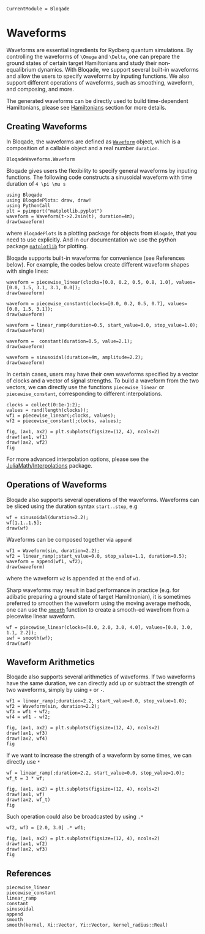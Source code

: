 ```@meta
CurrentModule = Bloqade
```

# Waveforms

Waveforms are essential ingredients for Rydberg quantum simulations. By controlling the waveforms of ``\Omega`` and ``\Delta``, one can prepare the ground states of certain target Hamiltonians and study their non-equalibrium dynamics. With Bloqade, we support several built-in waveforms and allow the users to specify waveforms by inputing functions. We also support different operations of waveforms, such as smoothing, waveform, and composing, and more. 

The generated waveforms can be directly used to build time-dependent Hamiltonians, please see [Hamiltonians](@ref) section for more details. 

## Creating Waveforms

In Bloqade, the waveforms are defined as [`Waveform`](@ref) object,
which is a composition of a callable object and a real number `duration`.

```@docs
BloqadeWaveforms.Waveform
```

Bloqade gives users the flexibility to specify general waveforms by inputing functions. The following code constructs a sinusoidal waveform with time duration of ``4 \pi \mu s``

```@example waveform
using Bloqade
using BloqadePlots: draw, draw!
using PythonCall
plt = pyimport("matplotlib.pyplot")
waveform = Waveform(t->2.2sin(t), duration=4π);
draw(waveform)
```
where `BloqadePlots` is a plotting package for objects from `Bloqade`,
that you need to use explicitly. And in our documentation we use the
python package [`matplotlib`](https://matplotlib.org) for plotting.

Bloqade supports built-in waveforms for convenience (see References below). 
For example, the codes below create different waveform shapes with single lines:

```@example waveform
waveform = piecewise_linear(clocks=[0.0, 0.2, 0.5, 0.8, 1.0], values=[0.0, 1.5, 3.1, 3.1, 0.0]); 
draw(waveform)
```

```@example waveform
waveform = piecewise_constant(clocks=[0.0, 0.2, 0.5, 0.7], values=[0.0, 1.5, 3.1]);
draw(waveform)
```

```@example waveform
waveform = linear_ramp(duration=0.5, start_value=0.0, stop_value=1.0);
draw(waveform)
```

```@example waveform
waveform =  constant(duration=0.5, value=2.1);
draw(waveform)
```

```@example waveform
waveform = sinusoidal(duration=4π, amplitude=2.2); 
draw(waveform)
```

In certain cases, users may have their own waveforms specified by a vector of clocks and a vector of signal strengths. To build a waveform from the two vectors, we can directly use the functions `piecewise_linear` or `piecewise_constant`, corresponding to different interpolations. 

```@example waveform
clocks = collect(0:1e-1:2);
values = rand(length(clocks));
wf1 = piecewise_linear(;clocks, values); 
wf2 = piecewise_constant(;clocks, values); 

fig, (ax1, ax2) = plt.subplots(figsize=(12, 4), ncols=2)
draw!(ax1, wf1)
draw!(ax2, wf2)
fig
```

For more advanced interpolation options, please see the [JuliaMath/Interpolations](http://juliamath.github.io/Interpolations.jl/latest/) package.

## Operations of Waveforms

Bloqade also supports several operations of the waveforms. 
Waveforms can be sliced using the duration syntax `start..stop`, e.g

```@example waveform
wf = sinusoidal(duration=2.2);
wf[1.1..1.5];
draw(wf)
```

Waveforms can be composed together via `append`

```@example waveform
wf1 = Waveform(sin, duration=2.2);
wf2 = linear_ramp(;start_value=0.0, stop_value=1.1, duration=0.5);
waveform = append(wf1, wf2); 
draw(waveform)
```

where the waveform `w2` is appended at the end of `w1`. 

Sharp waveforms may result in bad performance in practice (e.g. for adibatic preparing a ground state of target Hamiltnonian),
it is sometimes preferred to smoothen the waveform using
the moving average methods, one can use the [`smooth`](@ref)
function to create a smooth-ed wavefrom from a piecewise linear
waveform.

```@example waveform
wf = piecewise_linear(clocks=[0.0, 2.0, 3.0, 4.0], values=[0.0, 3.0, 1.1, 2.2]);
swf = smooth(wf);
draw(swf)
```

## Waveform Arithmetics

Bloqade also supports several arithmetics of waveforms. If two waveforms have the same duration, we can directly add up or subtract the strength of two waveforms, simply by using `+` or `-`. 

```@example waveform
wf1 = linear_ramp(;duration=2.2, start_value=0.0, stop_value=1.0);
wf2 = Waveform(sin, duration=2.2);
wf3 = wf1 + wf2; 
wf4 = wf1 - wf2;

fig, (ax1, ax2) = plt.subplots(figsize=(12, 4), ncols=2)
draw!(ax1, wf3)
draw!(ax2, wf4)
fig

```

If we want to increase the strength of a waveform by some times, we can directly use `*`

```@example waveform
wf = linear_ramp(;duration=2.2, start_value=0.0, stop_value=1.0);
wf_t = 3 * wf;

fig, (ax1, ax2) = plt.subplots(figsize=(12, 4), ncols=2)
draw!(ax1, wf)
draw!(ax2, wf_t)
fig

```

Such operation could also be broadcasted by using `.*`
```@example waveform
wf2, wf3 = [2.0, 3.0] .* wf1; 

fig, (ax1, ax2) = plt.subplots(figsize=(12, 4), ncols=2)
draw!(ax1, wf2)
draw!(ax2, wf3)
fig
```


## References


```@docs
piecewise_linear
piecewise_constant
linear_ramp
constant
sinusoidal
append
smooth
smooth(kernel, Xi::Vector, Yi::Vector, kernel_radius::Real)
```
